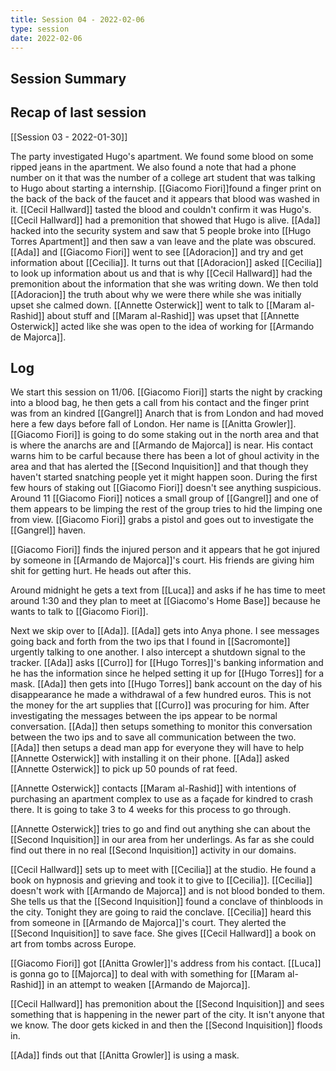```yaml
---
title: Session 04 - 2022-02-06
type: session
date: 2022-02-06
---
```


## Session Summary

## Recap of last session
[[Session 03 - 2022-01-30]]

The party investigated Hugo's apartment. We found some blood on some ripped jeans in the apartment. We also found a note that had a phone number on it that was the number of a college art student that was talking to Hugo about starting a internship. [[Giacomo Fiori]]found a finger print on the back of the back of the faucet and it appears that blood was washed in it. [[Cecil Hallward]] tasted the blood and couldn't confirm it was Hugo's. [[Cecil Hallward]] had a premonition that showed that Hugo is alive. [[Ada]] hacked into the security system and saw that 5 people broke into [[Hugo Torres Apartment]] and then saw a van leave and the plate was obscured. [[Ada]] and [[Giacomo Fiori]] went to see [[Adoracion]] and try and get information about [[Cecilia]]. It turns out that [[Adoracion]] asked [[Cecilia]] to look up information about us and that is why [[Cecil Hallward]] had the premonition about the information that she was writing down. We then told [[Adoracion]] the truth about why we were there while she was initially upset she calmed down. [[Annette Osterwick]] went to talk to [[Maram al-Rashid]] about stuff and [[Maram al-Rashid]] was upset that [[Annette Osterwick]] acted like she was open to the idea of working for [[Armando de Majorca]].

## Log
We start this session on 11/06. [[Giacomo Fiori]] starts the night by cracking into a blood bag, he then gets a call from his contact and the finger print was from an kindred [[Gangrel]] Anarch that is from London and had moved here a few days before fall of London. Her name is [[Anitta Growler]]. [[Giacomo Fiori]] is going to do some staking out in the north area and that is where the anarchs are and [[Armando de Majorca]] is near. His contact warns him to be carful because there has been a lot of ghoul activity in the area and that has alerted the [[Second Inquisition]] and that though they haven't started snatching people yet it might happen soon. During the first few hours of staking out [[Giacomo Fiori]] doesn't see anything suspicious. Around 11 [[Giacomo Fiori]] notices a small group of [[Gangrel]] and one of them appears to be limping the rest of the group tries to hid the limping one from view. [[Giacomo Fiori]] grabs a pistol and goes out to investigate the [[Gangrel]] haven.

[[Giacomo Fiori]] finds the injured person and it appears that he got injured by someone in [[Armando de Majorca]]'s court. His friends are giving him shit for getting hurt. He heads out after this.

Around midnight he gets a text from [[Luca]] and asks if he has time to meet around 1:30 and they plan to meet at [[Giacomo's Home Base]] because he wants to talk to [[Giacomo Fiori]].

Next we skip over to [[Ada]]. [[Ada]] gets into Anya phone. I see messages going back and forth from the two ips that I found in [[Sacromonte]] urgently talking to one another. I also intercept a shutdown signal to the tracker. [[Ada]] asks [[Curro]] for [[Hugo Torres]]'s banking information and he has the information since he helped setting it up for [[Hugo Torres]] for a mask. [[Ada]] then gets into [[Hugo Torres]] bank account on the day of his disappearance he made a withdrawal of a few hundred euros. This is not the money for the art supplies that [[Curro]] was procuring for him. After investigating the messages between the ips appear to be normal conversation. [[Ada]] then setups something to monitor this conversation between the two ips and to save all communication between the two. [[Ada]] then setups a dead man app for everyone they will have to help [[Annette Osterwick]] with installing it on their phone. [[Ada]] asked [[Annette Osterwick]] to pick up 50 pounds of rat feed.

[[Annette Osterwick]] contacts [[Maram al-Rashid]] with intentions of purchasing an apartment complex to use as a façade for kindred to crash there. It is going to take 3 to 4 weeks for this process to go through.

[[Annette Osterwick]] tries to go and find out anything she can about the [[Second Inquisition]] in our area from her underlings. As far as she could find out there in no real [[Second Inquisition]] activity in our domains.

[[Cecil Hallward]] sets up to meet with [[Cecilia]] at the studio. He found a book on hypnosis and grieving and took it to give to [[Cecilia]]. [[Cecilia]] doesn't work with [[Armando de Majorca]] and is not blood bonded to them. She tells us that the [[Second Inquisition]] found a conclave of thinbloods in the city. Tonight they are going to raid the conclave. [[Cecilia]] heard this from someone in [[Armando de Majorca]]'s court. They alerted the [[Second Inquisition]] to save face. She gives [[Cecil Hallward]] a book on art from tombs across Europe.

[[Giacomo Fiori]] got [[Anitta Growler]]'s address from his contact. [[Luca]] is gonna go to [[Majorca]] to deal with with something for [[Maram al-Rashid]] in an attempt to weaken [[Armando de Majorca]].

[[Cecil Hallward]] has premonition about the [[Second Inquisition]] and sees something that is happening in the newer part of the city. It isn't anyone that we know. The door gets kicked in and then the [[Second Inquisition]] floods in.

[[Ada]] finds out that [[Anitta Growler]] is using a mask.
